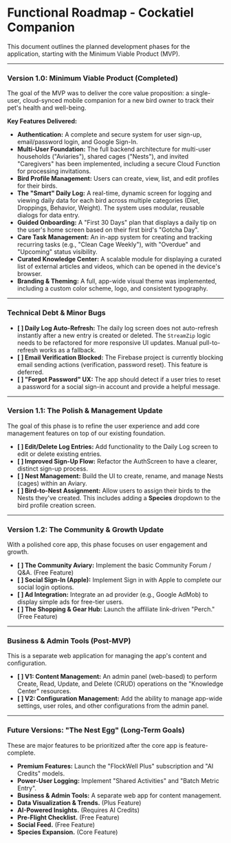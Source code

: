 # Functional Roadmap - Cockatiel Companion

This document outlines the planned development phases for the application, starting with the Minimum Viable Product (MVP).

---

### **Version 1.0: Minimum Viable Product (Completed)**

The goal of the MVP was to deliver the core value proposition: a single-user, cloud-synced mobile companion for a new bird owner to track their pet's health and well-being.

**Key Features Delivered:**
*   **Authentication:** A complete and secure system for user sign-up, email/password login, and Google Sign-In.
*   **Multi-User Foundation:** The full backend architecture for multi-user households ("Aviaries"), shared cages ("Nests"), and invited "Caregivers" has been implemented, including a secure Cloud Function for processing invitations.
*   **Bird Profile Management:** Users can create, view, list, and edit profiles for their birds.
*   **The "Smart" Daily Log:** A real-time, dynamic screen for logging and viewing daily data for each bird across multiple categories (Diet, Droppings, Behavior, Weight). The system uses modular, reusable dialogs for data entry.
*   **Guided Onboarding:** A "First 30 Days" plan that displays a daily tip on the user's home screen based on their first bird's "Gotcha Day".
*   **Care Task Management:** An in-app system for creating and tracking recurring tasks (e.g., "Clean Cage Weekly"), with "Overdue" and "Upcoming" status visibility.
*   **Curated Knowledge Center:** A scalable module for displaying a curated list of external articles and videos, which can be opened in the device's browser.
*   **Branding & Theming:** A full, app-wide visual theme was implemented, including a custom color scheme, logo, and consistent typography.

---
### **Technical Debt & Minor Bugs**

*   **[ ] Daily Log Auto-Refresh:** The daily log screen does not auto-refresh instantly after a new entry is created or deleted. The `StreamZip` logic needs to be refactored for more responsive UI updates. Manual pull-to-refresh works as a fallback.
*   **[ ] Email Verification Blocked:** The Firebase project is currently blocking email sending actions (verification, password reset). This feature is deferred.
*   **[ ] "Forgot Password" UX:** The app should detect if a user tries to reset a password for a social sign-in account and provide a helpful message.

---
### **Version 1.1: The Polish & Management Update**

The goal of this phase is to refine the user experience and add core management features on top of our existing foundation.

*   **[ ] Edit/Delete Log Entries:** Add functionality to the Daily Log screen to edit or delete existing entries.
*   **[ ] Improved Sign-Up Flow:** Refactor the AuthScreen to have a clearer, distinct sign-up process.
*   **[ ] Nest Management:** Build the UI to create, rename, and manage Nests (cages) within an Aviary.
*   **[ ] Bird-to-Nest Assignment:** Allow users to assign their birds to the Nests they've created. This includes adding a **Species** dropdown to the bird profile creation screen.

---
### **Version 1.2: The Community & Growth Update**

With a polished core app, this phase focuses on user engagement and growth.

*   **[ ] The Community Aviary:** Implement the basic Community Forum / Q&A. (Free Feature)
*   **[ ] Social Sign-In (Apple):** Implement Sign in with Apple to complete our social login options.
*   **[ ] Ad Integration:** Integrate an ad provider (e.g., Google AdMob) to display simple ads for free-tier users.
*   **[ ] The Shopping & Gear Hub:** Launch the affiliate link-driven "Perch." (Free Feature)

---

### **Business & Admin Tools (Post-MVP)**

This is a separate web application for managing the app's content and configuration.

*   **[ ] V1: Content Management:** An admin panel (web-based) to perform Create, Read, Update, and Delete (CRUD) operations on the "Knowledge Center" resources.
*   **[ ] V2: Configuration Management:** Add the ability to manage app-wide settings, user roles, and other configurations from the admin panel.

---

### **Future Versions: "The Nest Egg" (Long-Term Goals)**

These are major features to be prioritized after the core app is feature-complete.

*   **Premium Features:** Launch the "FlockWell Plus" subscription and "AI Credits" models.
*   **Power-User Logging:** Implement "Shared Activities" and "Batch Metric Entry".
*   **Business & Admin Tools:** A separate web app for content management.
*   **Data Visualization & Trends.** (Plus Feature)
*   **AI-Powered Insights.** (Requires AI Credits)
*   **Pre-Flight Checklist.** (Free Feature)
*   **Social Feed.** (Free Feature)
*   **Species Expansion.** (Core Feature)